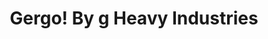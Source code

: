 ---
layout: layouts/keymapdb_entry.njk
OS: []
keymap_author: germ
firmware: QMK
hasHomeRowMods: False
hasLetterOnThumb: False
hasVerticalCombos: False
thumb: https://4.bp.blogspot.com/-889nMXxgSM0/XCNxwnO5kUI/AAAAAAAA6mI/tZbWgZVCBW0dyZOCGJDkjN06DVax7j8XwCLcBGAs/s1600/48422820_967732713413298_485744639215665152_n.jpg
imageDate: idk
keyCount: 50
keyboard: Gergo
languages: ['English']
layerCount: 4
title: "Gergo! By g Heavy Industries"
split: False
stagger: columnar
summary: 
url: https://github.com/germ/qmk_firmware/tree/master/keyboards/gergo/keymaps/germ
writeup: https://github.com/germ/qmk_firmware/tree/master/keyboards/gergo/keymaps/germ/readme.md
---